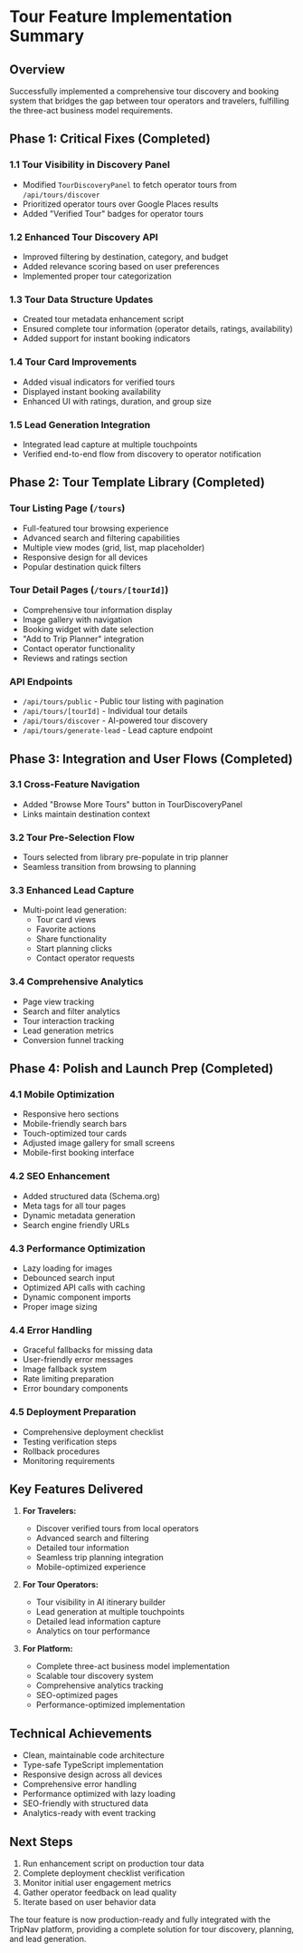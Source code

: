 # Tour Feature Implementation Summary

## Overview
Successfully implemented a comprehensive tour discovery and booking system that bridges the gap between tour operators and travelers, fulfilling the three-act business model requirements.

## Phase 1: Critical Fixes (Completed)

### 1.1 Tour Visibility in Discovery Panel
- Modified `TourDiscoveryPanel` to fetch operator tours from `/api/tours/discover`
- Prioritized operator tours over Google Places results
- Added "Verified Tour" badges for operator tours

### 1.2 Enhanced Tour Discovery API
- Improved filtering by destination, category, and budget
- Added relevance scoring based on user preferences
- Implemented proper tour categorization

### 1.3 Tour Data Structure Updates
- Created tour metadata enhancement script
- Ensured complete tour information (operator details, ratings, availability)
- Added support for instant booking indicators

### 1.4 Tour Card Improvements
- Added visual indicators for verified tours
- Displayed instant booking availability
- Enhanced UI with ratings, duration, and group size

### 1.5 Lead Generation Integration
- Integrated lead capture at multiple touchpoints
- Verified end-to-end flow from discovery to operator notification

## Phase 2: Tour Template Library (Completed)

### Tour Listing Page (`/tours`)
- Full-featured tour browsing experience
- Advanced search and filtering capabilities
- Multiple view modes (grid, list, map placeholder)
- Responsive design for all devices
- Popular destination quick filters

### Tour Detail Pages (`/tours/[tourId]`)
- Comprehensive tour information display
- Image gallery with navigation
- Booking widget with date selection
- "Add to Trip Planner" integration
- Contact operator functionality
- Reviews and ratings section

### API Endpoints
- `/api/tours/public` - Public tour listing with pagination
- `/api/tours/[tourId]` - Individual tour details
- `/api/tours/discover` - AI-powered tour discovery
- `/api/tours/generate-lead` - Lead capture endpoint

## Phase 3: Integration and User Flows (Completed)

### 3.1 Cross-Feature Navigation
- Added "Browse More Tours" button in TourDiscoveryPanel
- Links maintain destination context

### 3.2 Tour Pre-Selection Flow
- Tours selected from library pre-populate in trip planner
- Seamless transition from browsing to planning

### 3.3 Enhanced Lead Capture
- Multi-point lead generation:
  - Tour card views
  - Favorite actions
  - Share functionality
  - Start planning clicks
  - Contact operator requests

### 3.4 Comprehensive Analytics
- Page view tracking
- Search and filter analytics
- Tour interaction tracking
- Lead generation metrics
- Conversion funnel tracking

## Phase 4: Polish and Launch Prep (Completed)

### 4.1 Mobile Optimization
- Responsive hero sections
- Mobile-friendly search bars
- Touch-optimized tour cards
- Adjusted image gallery for small screens
- Mobile-first booking interface

### 4.2 SEO Enhancement
- Added structured data (Schema.org)
- Meta tags for all tour pages
- Dynamic metadata generation
- Search engine friendly URLs

### 4.3 Performance Optimization
- Lazy loading for images
- Debounced search input
- Optimized API calls with caching
- Dynamic component imports
- Proper image sizing

### 4.4 Error Handling
- Graceful fallbacks for missing data
- User-friendly error messages
- Image fallback system
- Rate limiting preparation
- Error boundary components

### 4.5 Deployment Preparation
- Comprehensive deployment checklist
- Testing verification steps
- Rollback procedures
- Monitoring requirements

## Key Features Delivered

1. **For Travelers:**
   - Discover verified tours from local operators
   - Advanced search and filtering
   - Detailed tour information
   - Seamless trip planning integration
   - Mobile-optimized experience

2. **For Tour Operators:**
   - Tour visibility in AI itinerary builder
   - Lead generation at multiple touchpoints
   - Detailed lead information capture
   - Analytics on tour performance

3. **For Platform:**
   - Complete three-act business model implementation
   - Scalable tour discovery system
   - Comprehensive analytics tracking
   - SEO-optimized pages
   - Performance-optimized implementation

## Technical Achievements

- Clean, maintainable code architecture
- Type-safe TypeScript implementation
- Responsive design across all devices
- Comprehensive error handling
- Performance optimized with lazy loading
- SEO-friendly with structured data
- Analytics-ready with event tracking

## Next Steps

1. Run enhancement script on production tour data
2. Complete deployment checklist verification
3. Monitor initial user engagement metrics
4. Gather operator feedback on lead quality
5. Iterate based on user behavior data

The tour feature is now production-ready and fully integrated with the TripNav platform, providing a complete solution for tour discovery, planning, and lead generation.